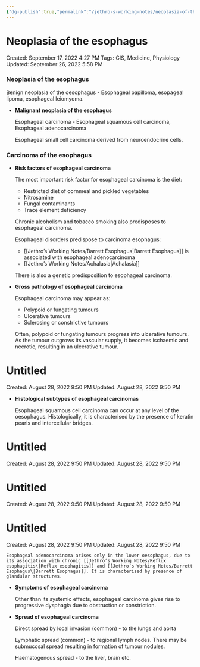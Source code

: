```yaml
---
{"dg-publish":true,"permalink":"/jethro-s-working-notes/neoplasia-of-the-esophagus/","dgPassFrontmatter":true}
---
```



# Neoplasia of the esophagus

Created: September 17, 2022 4:27 PM
Tags: GIS, Medicine, Physiology
Updated: September 26, 2022 5:58 PM

### Neoplasia of the esophagus

Benign neoplasia of the oesophagus - Esophageal papilloma, esopageal lipoma, esophageal leiomyoma.

- **Malignant neoplasia of the esophagus**
    
    Esophageal carcinoma - Esophageal squamous cell carcinoma, Esophageal adenocarcinoma
    
    Esophageal small cell carcinoma derived from neuroendocrine cells.
    

### Carcinoma of the esophagus

- **Risk factors of esophageal carcinoma**
    
    The most important risk factor for esophageal carcinoma is the diet:
    
    - Restricted diet of cornmeal and pickled vegetables
    - Nitrosamine
    - Fungal contaminants
    - Trace element deficiency
    
    Chronic alcoholism and tobacco smoking also predisposes to esophageal carcinoma.
    
    Esophageal disorders predispose to carcinoma esophagus:
    
    - [[Jethro’s Working Notes/Barrett Esophagus\|Barrett Esophagus]] is associated with esophageal adenocarcinoma
    - [[Jethro’s Working Notes/Achalasia\|Achalasia]]
    
    There is also a genetic predisposition to esophageal carcinoma.
    
- **Gross pathology of esophageal carcinoma**
    
    Esophageal carcinoma may appear as:
    
    - Polypoid or fungating tumours
    - Ulcerative tumours
    - Sclerosing or constrictive tumours
    
    Often, polypoid or fungating tumours progress into ulcerative tumours. As the tumour outgrows its vascular supply, it becomes ischaemic and necrotic, resulting in an ulcerative tumour.
    
    
<div class="transclusion internal-embed is-loaded"><div class="markdown-embed">





# Untitled

Created: August 28, 2022 9:50 PM
Updated: August 28, 2022 9:50 PM

</div></div>

    
- **Histological subtypes of esophageal carcinomas**
    
    Esophageal squamous cell carcinoma can occur at any level of the oesophagus. Histologically, it is characterised by the presence of keratin pearls and intercellular bridges.
    
    
<div class="transclusion internal-embed is-loaded"><div class="markdown-embed">





# Untitled

Created: August 28, 2022 9:50 PM
Updated: August 28, 2022 9:50 PM

</div></div>

    
    
<div class="transclusion internal-embed is-loaded"><div class="markdown-embed">





# Untitled

Created: August 28, 2022 9:50 PM
Updated: August 28, 2022 9:50 PM

</div></div>

    
    
<div class="transclusion internal-embed is-loaded"><div class="markdown-embed">





# Untitled

Created: August 28, 2022 9:50 PM
Updated: August 28, 2022 9:50 PM

</div></div>

    
    Esophageal adenocarcinoma arises only in the lower oesophagus, due to its association with chronic [[Jethro’s Working Notes/Reflux esophagitis\|Reflux esophagitis]] and [[Jethro’s Working Notes/Barrett Esophagus\|Barrett Esophagus]]. It is characterised by presence of glandular structures.
    
- **Symptoms of esophageal carcinoma**
    
    Other than its systemic effects, esophageal carcinoma gives rise to progressive dysphagia due to obstruction or constriction.
    
- **Spread of esophageal carcinoma**
    
    Direct spread by local invasion (common) - to the lungs and aorta
    
    Lymphatic spread (common) - to regional lymph nodes. There may be submucosal spread resulting in formation of tumour nodules.
    
    Haematogenous spread - to the liver, brain etc.